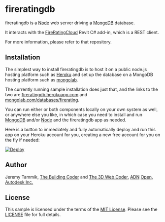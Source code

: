 # fireratingdb

fireratingdb is
a [Node](https://nodejs.org) web server driving
a [MongoDB](https://www.mongodb.org) database.

It interacts with
the [FireRatingCloud](https://github.com/jeremytammik/FireRatingCloud) Revit C# add-in, which is a REST client.

For more information, please refer to that repository.


## Installation

The simplest way to install fireratingdb is to host it on a public node.js hosting platform such
as [Heroku](http://heroku.com)
and set up the database on a MongoDB hosting platform such as [mongolab](https://mongolab.com).

The currently running sample installation does just that, and the links to the two
are [fireratingdb.herokuapp.com](http://fireratingdb.herokuapp.com)
and [mongolab.com/databases/firerating](https://mongolab.com/databases/firerating).

You can run either or both components locally on your own system as well, or anywhere else you like, in which case you need to install and
run [MongoDB](https://www.mongodb.org)
and/or [Node](https://nodejs.org) and
the fireratingdb app as needed.

Here is a button to immediately and fully automatically deploy and run this app on your Heroku account for you, creating a new free account for you on the fly if needed:

<a href="https://www.heroku.com/deploy/?template=https://github.com/jeremytammik/firerating">
  <img src="https://www.herokucdn.com/deploy/button.svg" alt="Deploy">
</a>


## Author

Jeremy Tammik,
[The Building Coder](http://thebuildingcoder.typepad.com) and
[The 3D Web Coder](http://the3dwebcoder.typepad.com),
[ADN](http://www.autodesk.com/adn)
[Open](http://www.autodesk.com/adnopen),
[Autodesk Inc.](http://www.autodesk.com)


## License

This sample is licensed under the terms of the [MIT License](http://opensource.org/licenses/MIT).
Please see the [LICENSE](LICENSE) file for full details.
